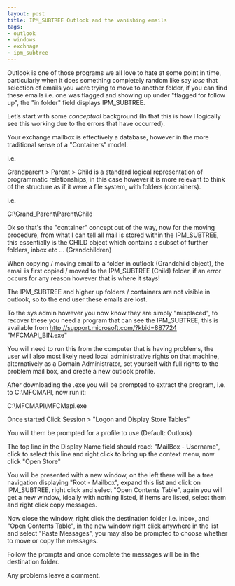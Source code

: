 ```yaml
--- 
layout: post
title: IPM_SUBTREE Outlook and the vanishing emails
tags: 
- outlook
- windows
- exchnage
- ipm_subtree
---
```

Outlook is one of those programs we all love to hate at some point in time, particularly when it does something completely random like say _lose_ that selection of emails you were trying to move to another folder, if you can find these emails i.e. one was flagged and showing up under "flagged for follow up", the "in folder" field displays IPM_SUBTREE.

Let’s start with some _conceptual_ background (In that this is how I logically see this working due to the errors that have occurred).

Your exchange mailbox is effectively a database, however in the more traditional sense of a "Containers" model.

i.e.

Grandparent &gt; Parent &gt; Child is a standard logical representation of programmatic relationships, in this case however it is more relevant to think of the structure as if it were a file system, with folders (containers).

i.e.

C:\Grand_Parent\Parent\Child

Ok so that's the "container" concept out of the way, now for the moving procedure, from what I can tell all mail is stored within the IPM_SUBTREE, this essentially is the CHILD object which contains a subset of further folders, inbox etc ... (Grandchildren)

When copying / moving email to a folder in outlook (Grandchild object), the email is first copied / moved to the IPM_SUBTREE (Child) folder, if an error occurs for any reason however that is where it stays!

The IPM_SUBTREE and higher up folders / containers are not visible in outlook, so to the end user these emails are lost.

To the sys admin however you now know they are simply "misplaced", to recover these you need a program that can see the IPM_SUBTREE, this is available from <a href="http://support.microsoft.com/?kbid=887724">http://support.microsoft.com/?kbid=887724</a> "MFCMAPI_BIN.exe"

You will need to run this from the computer that is having problems, the user will also most likely need local administrative rights on that machine, alternatively as a Domain Administrator, set yourself with full rights to the problem mail box, and create a new outlook profile.

After downloading the .exe you will be prompted to extract the program, i.e. to C:\MFCMAPI, now run it:

C:\MFCMAPI\MFCMapi.exe

Once started Click Session &gt; "Logon and Display Store Tables"

You will them be prompted for a profile to use (Default: Outlook)

The top line in the Display Name field should read: "MailBox - Username", click to select this line and right click to bring up the context menu, now click "Open Store"

You will be presented with a new window, on the left there will be a tree navigation displaying "Root - Mailbox", expand this list and click on IPM_SUBTREE, right click and select "Open Contents Table", again you will get a new window, ideally with nothing listed, if items are listed, select them and right click copy messages.

Now close the window, right click the destination folder i.e. inbox, and "Open Contents Table", in the new window right click anywhere in the list and select "Paste Messages", you may also be prompted to choose whether to move or copy the messages.

Follow the prompts and once complete the messages will be in the destination folder.

Any problems leave a comment.
